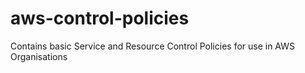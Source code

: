 # aws-control-policies
Contains basic Service and Resource Control Policies for use in AWS Organisations
